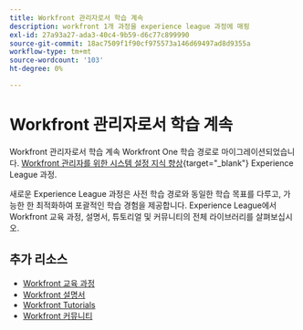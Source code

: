 ```yaml
---
title: Workfront 관리자로서 학습 계속
description: workfront 1개 과정을 experience league 과정에 매핑
exl-id: 27a93a27-ada3-40c4-9b59-d6c77c899990
source-git-commit: 18ac7509f1f90cf975573a146d69497ad8d9355a
workflow-type: tm+mt
source-wordcount: '103'
ht-degree: 0%

---
```


# Workfront 관리자로서 학습 계속

Workfront 관리자로서 학습 계속 Workfront One 학습 경로로 마이그레이션되었습니다. [Workfront 관리자를 위한 시스템 설정 지식 향상](https://experienceleague.adobe.com/?recommended=Workfront-A-1-2022.2.admin){target="_blank"} Experience League 과정.

새로운 Experience League 과정은 사전 학습 경로와 동일한 학습 목표를 다루고, 가능한 한 최적화하여 포괄적인 학습 경험을 제공합니다.  Experience League에서 Workfront 교육 과정, 설명서, 튜토리얼 및 커뮤니티의 전체 라이브러리를 살펴보십시오.

## 추가 리소스

* [Workfront 교육 과정](https://experienceleague.adobe.com/?lang=en&amp;Solution=Workfront#courses)
* [Workfront 설명서](https://experienceleague.adobe.com/docs/workfront.html)
* [Workfront Tutorials](https://experienceleague.adobe.com/docs/workfront-learn/tutorials-workfront/home.html)
* [Workfront 커뮤니티](https://experienceleaguecommunities.adobe.com/t5/workfront/ct-p/workfront)
